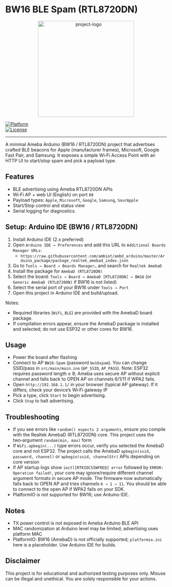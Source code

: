 # BW16 BLE Spam (RTL8720DN)

<p align="center">
  <img alt="project-logo" width="300" src="https://i.ibb.co/Q7gSf0FT/project-image.png">
</p>

[![Platform](https://img.shields.io/badge/Platform-BW16%20RTL8720dn-blue.svg)](https://www.amebaiot.com/en/amebad-bw16/)  
[![License](https://img.shields.io/badge/License-Educational-red.svg)](LICENSE)

---

A minimal Ameba Arduino (BW16 / RTL8720DN) project that advertises crafted BLE beacons for Apple (manufacturer frames), Microsoft, Google Fast Pair, and Samsung. It exposes a simple Wi‑Fi Access Point with an HTTP UI to start/stop spam and pick a payload type.

## Features
- BLE advertising using Ameba RTL8720DN APIs
- Wi‑Fi AP + web UI (English) on port `80`
- Payload types: `Apple`, `Microsoft`, `Google`, `Samsung`, `SourApple`
- Start/Stop control and status view
- Serial logging for diagnostics.

## Setup: Arduino IDE (BW16 / RTL8720DN)
1. Install Arduino IDE (2.x preferred)
2. Open `Arduino IDE → Preferences` and add this URL to `Additional Boards Manager URLs`:
   - `https://raw.githubusercontent.com/ambiot/ambd_arduino/master/Arduino_package/package_realtek_amebad_index.json`
3. Go to `Tools → Board → Boards Manager…` and search for `Realtek AmebaD`
4. Install the package for `AmebaD (RTL8720DN)`
5. Select the board: `Tools → Board → AmebaD [RTL8720DN] → BW16` (or `Generic AmebaD (RTL8720DN)` if BW16 is not listed)
6. Select the serial port of your BW16 under `Tools → Port`
7. Open this project in Arduino IDE and build/upload.

Notes:
- Required libraries (`WiFi`, `BLE`) are provided with the AmebaD board package.
- If compilation errors appear, ensure the AmebaD package is installed and selected; do not use ESP32 or other cores for BW16.

## Usage
- Power the board after flashing
- Connect to AP `BW16-Spam` (password `bw16spam`). You can change SSID/pass in `src/main/main.ino` (`AP_SSID`, `AP_PASS`). Note: ESP32 requires password length ≥ 8; Ameba uses secure AP without explicit channel and falls back to OPEN AP on channels 6/1/11 if WPA2 fails.
- Open `http://192.168.1.1/` in your browser (typical AP gateway). If it differs, check your device’s Wi‑Fi gateway IP
- Pick a type, click `Start` to begin advertising.
- Click `Stop` to halt advertising.

## Troubleshooting
- If you see errors like `random() expects 2 arguments`, ensure you compile with the Realtek AmebaD (RTL8720DN) core. This project uses the two‑argument `random(min, max)` form
- If `WiFi.apbegin(...)` type errors occur, verify you selected the AmebaD core and not ESP32. The project calls the AmebaD `apbegin(ssid, password, channel)` or `apbegin(ssid, channelStr)` APIs depending on core version
- If AP startup logs show `ioctl[RTKIOCSIWFREQ] error` followed by `ERROR: Operation failed!`, your core may ignore/require different channel argument formats in secure AP mode. The firmware now automatically falls back to OPEN AP and tries channels `6 → 1 → 11`. You should be able to connect to the open AP if WPA2 fails on your SDK.
- PlatformIO is not supported for BW16; use Arduino IDE.

## Notes
- TX power control is not exposed in Ameba Arduino BLE API
- MAC randomization at Arduino level may be limited; advertising uses platform MAC
- PlatformIO: BW16 (AmebaD) is not officially supported; `platformio.ini` here is a placeholder. Use Arduino IDE for builds.

## Disclaimer
This project is for educational and authorized testing purposes only. Misuse can be illegal and unethical. You are solely responsible for your actions.
